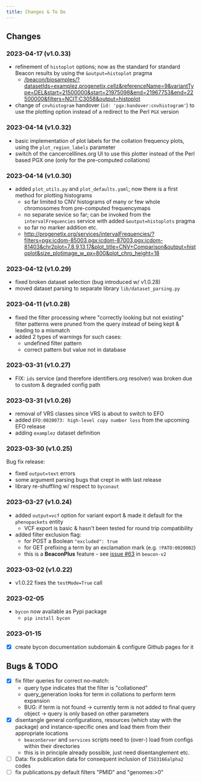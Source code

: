 ```yaml
---
title: Changes & To Do
---
```


## Changes

### 2023-04-17 (v1.0.33)

* refinement of `histoplot` options; now as the standard for standard Beacon
  results by using the `&output=histoplot` pragma
    - [/beacon/biosamples/?datasetIds=examplez,progenetix,cellz&referenceName=9&variantType=DEL&start=21500000&start=21975098&end=21967753&end=22500000&filters=NCIT:C3058&output=histoplot](http://progenetix.org/beacon/biosamples/?datasetIds=examplez,progenetix,cellz&referenceName=9&variantType=DEL&start=21500000&start=21975098&end=21967753&end=22500000&filters=NCIT:C3058&output=histoplot)
* change of `cnvhistogram` handover (`id: 'pgx:handover:cnvhistogram'`) to use
  the plotting option instead of a redirect to the Perl `PGX` version

### 2023-04-14 (v1.0.32)

* basic implementation of plot labels for the collation frequency plots,  using
  the `plot_region_labels` parameter
* switch of the cancercelllines.org UI to use this plotter instead of the Perl
  based PGX one (only for the pre-computed collations)

### 2023-04-14 (v1.0.30)

* added `plot_utils.py` and `plot_defaults.yaml`; now there is a first method
  for plotting histograms
    - so far limited to CNV histograms of many or few whole chromosomes from
      pre-computed frequencymaps
    - no separate sevice so far; can be invoked from the `intervalFrequencies`
      service with added `&output=histoplots` pragma
    - so far no marker addition etc.
    - <http://progenetix.org/services/intervalFrequencies/?filters=pgx:icdom-85003,pgx:icdom-87003,pgx:icdom-81403&chr2plot=7,8,9,13,17&plot_title=CNV+Comparison&output=histoplot&size_plotimage_w_px=800&plot_chro_height=18>

### 2023-04-12 (v1.0.29)

* fixed broken dataset selection (bug introduced w/ v1.0.28)
* moved dataset parsing to separate library `lib/dataset_parsing.py`

### 2023-04-11 (v1.0.28)

* fixed the filter processing where "correctly looking but not existing" filter
  patterns were pruned from the query instead of being kept & leading to a mismatch
* added 2 types of warnings for such cases:
    - undefined filter pattern
    - correct pattern but value not in database

### 2023-03-31 (v1.0.27)

* FIX: `ids` service (and therefore identifiers.org resolver) was broken due to custom & degraded config path

### 2023-03-31 (v1.0.26)

* removal of VRS classes since VRS is about to switch to EFO
* added `EFO:0020073: high-level copy number loss` from the upcoming EFO release
* adding `examplez` dataset definition

### 2023-03-30 (v1.0.25)

Bug fix release:

* fixed `output=text` errors
* some argument parsing bugs that crept in with last release
* library re-shuffling w/ respect  to `byconaut`

### 2023-03-27 (v1.0.24)

* added `output=vcf` option for variant export & made it default for the 
`phenopackets` entity
    - VCF export is basic & hasn't been tested for round trip compatibility
* added filter exclusion flag:
    - for POST a Boolean `"excluded": true`
    - for GET prefixing a term by an exclamation mark (e.g. `!PATO:0020002`)
    - this is a **BeaconPlus** feature - see [issue #63](https://github.com/ga4gh-beacon/beacon-v2/issues/63) in `beacon-v2` 

### 2023-03-02 (v1.0.22)

* v1.0.22 fixes the `testMode=True` call

### 2023-02-05

* `bycon` now available as Pypi package
    - `pip install bycon`

### 2023-01-15

- [x] create bycon documentation subdomain & configure Github pages for it  

## Bugs & TODO

* [x] fix filter queries for correct no-match:
    - query type indicates that the filter is "collationed"
    - query_generation looks for term in collations to perform term expansion
    - BUG: if term is not found -> currently term is not added to final query
      object -> query is only based on other parameters
* [x] disentangle general configurations, resources (which stay with the package)
  and instance-specific ones and load them from their appropriate locations
    - `beaconServer` and `services` scripts need to (over-) load from configs
      within their directories
    - this is in principle already possible, just need disentanglement etc.
* [ ] Data: fix publication data for consequent inclusion of `ISO3166alpha2` codes
* [ ] fix publications.py default filters "PMID" and "genomes:>0"
